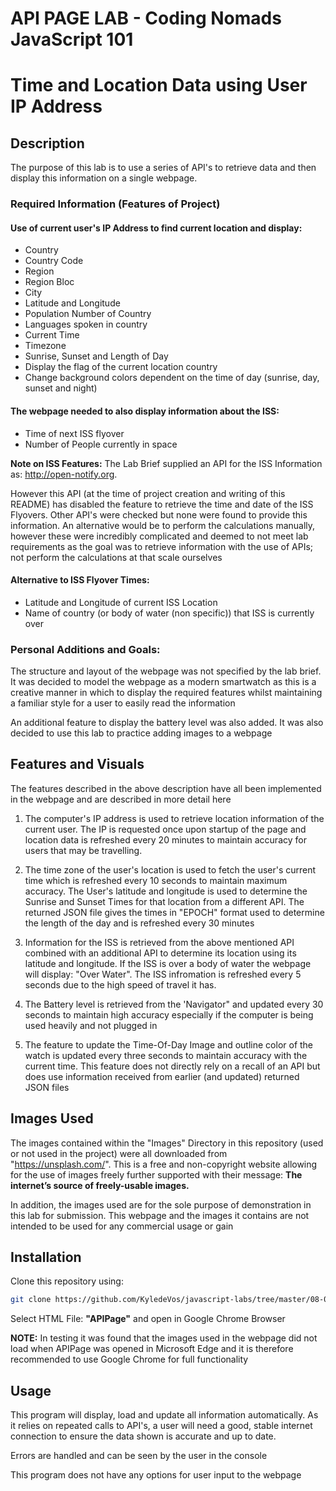 # API PAGE LAB - Coding Nomads JavaScript 101
# Time and Location Data using User IP Address

## Description

The purpose of this lab is to use a series of API's to retrieve data and then display this information on a single webpage. 

### Required Information (Features of Project)

#### Use of current user's IP Address to find current location and display:
- Country 
- Country Code
- Region
- Region Bloc
- City 
- Latitude and Longitude
- Population Number of Country
- Languages spoken in country 
- Current Time
- Timezone
- Sunrise, Sunset and Length of Day
- Display the flag of the current location country
- Change background colors dependent on the time of day (sunrise, day, sunset and night)

#### The webpage needed to also display information about the ISS:
- Time of next ISS flyover
- Number of People currently in space

**Note on ISS Features:**
The Lab Brief supplied an API for the ISS Information as:
http://open-notify.org.

However this API (at the time of project creation and writing of this README) has disabled the feature to retrieve the time and date of the ISS Flyovers. Other API's were checked but none were found to provide this information. An alternative would be to perform the calculations manually, however these were incredibly complicated and deemed to not meet lab requirements as the goal was to retrieve information with the use of APIs; not perform the calculations at that scale ourselves

#### Alternative to ISS Flyover Times:
- Latitude and Longitude of current ISS Location
- Name of country (or body of water (non specific)) that ISS is currently over

### Personal Additions and Goals:
The structure and layout of the webpage was not specified by the lab brief. It was decided to model the webpage as a modern smartwatch as this is a creative manner in which to display the required features whilst maintaining a familiar style for a user to easily read the information

An additional feature to display the battery level was also added. It was also decided to use this lab to practice adding images to a webpage 

## Features and Visuals

The features described in the above description have all been implemented in the webpage and are described in more detail here

1) The computer's IP address is used to retrieve location information of the current user. The IP is requested once upon startup of the page and location data is refreshed every 20 minutes to maintain accuracy for users that may be travelling. 

2) The time zone of the user's location is used to fetch the user's current time which is refreshed every 10 seconds to maintain maximum accuracy. The User's latitude and longitude is used to determine the Sunrise and Sunset Times for that location from a different API. The returned JSON file gives the times in "EPOCH" format used to determine the length of the day and is refreshed every 30 minutes

3) Information for the ISS is retrieved from the above mentioned API combined with an additional API to determine its location using its latitude and longitude. If the ISS is over a body of water the webpage will display: "Over Water". The ISS infromation is refreshed every 5 seconds due to the high speed of travel it has.

4) The Battery level is retrieved from the 'Navigator" and updated every 30 seconds to maintain high accuracy especially if the computer is being used heavily and not plugged in 

5) The feature to update the Time-Of-Day Image and outline color of the watch is updated every three seconds to maintain accuracy with the current time. This feature does not directly rely on a recall of an API but does use information received from earlier (and updated) returned JSON files

## Images Used

The images contained within the "Images" Directory in this repository (used or not used in the project) were all downloaded from "https://unsplash.com/". This is a free and non-copyright website allowing for the use of images freely further supported with their message: **The internet’s source of freely-usable images.**

In addition, the images used are for the sole purpose of demonstration in this lab for submission. This webpage and the images it contains are not intended to be used for any commercial usage or gain

## Installation

Clone this repository using: 

```bash
git clone https://github.com/KyledeVos/javascript-labs/tree/master/08-09-apis_requests
```

Select HTML File: **"APIPage"** and open in Google Chrome Browser

**NOTE:**
In testing it was found that the images used in the webpage did not load when APIPage was opened in Microsoft Edge and it is therefore recommended to use Google Chrome for full functionality 


## Usage

This program will display, load and update all information automatically. As it relies on repeated calls to API's, a user will need a good, stable internet connection to ensure the data shown is accurate and up to date.

Errors are handled and can be seen by the user in the console

This program does not have any options for user input to the webpage 

